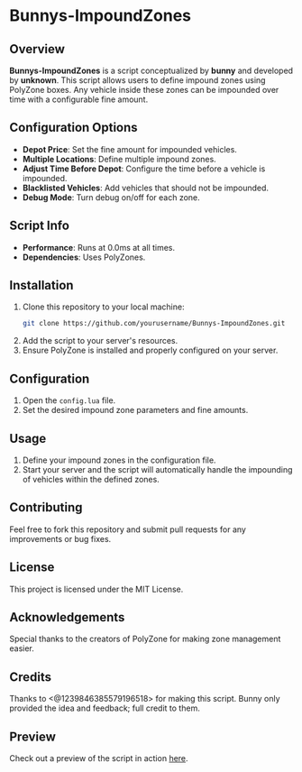 # Bunnys-ImpoundZones

## Overview
**Bunnys-ImpoundZones** is a script conceptualized by **bunny** and developed by **unknown**. This script allows users to define impound zones using PolyZone boxes. Any vehicle inside these zones can be impounded over time with a configurable fine amount.

## Configuration Options
- **Depot Price**: Set the fine amount for impounded vehicles.
- **Multiple Locations**: Define multiple impound zones.
- **Adjust Time Before Depot**: Configure the time before a vehicle is impounded.
- **Blacklisted Vehicles**: Add vehicles that should not be impounded.
- **Debug Mode**: Turn debug on/off for each zone.

## Script Info
- **Performance**: Runs at 0.0ms at all times.
- **Dependencies**: Uses PolyZones.

## Installation
1. Clone this repository to your local machine:
   ```bash
   git clone https://github.com/yourusername/Bunnys-ImpoundZones.git
   ```
2. Add the script to your server's resources.
3. Ensure PolyZone is installed and properly configured on your server.

## Configuration
1. Open the `config.lua` file.
2. Set the desired impound zone parameters and fine amounts.

## Usage
1. Define your impound zones in the configuration file.
2. Start your server and the script will automatically handle the impounding of vehicles within the defined zones.

## Contributing
Feel free to fork this repository and submit pull requests for any improvements or bug fixes.

## License
This project is licensed under the MIT License.

## Acknowledgements
Special thanks to the creators of PolyZone for making zone management easier.

## Credits
Thanks to <@1239846385579196518> for making this script. Bunny only provided the idea and feedback; full credit to them.

## Preview
Check out a preview of the script in action [here](https://cdn.discordapp.com/attachments/1248171101255761920/1248171101910208572/lv_0_20240606030326.mp4?ex=666d3d6c&is=666bebec&hm=0bb26871dcaebb3af8d50050d132b72dc7f2f45e5a221b52fe81dee0e40985d1).
